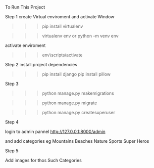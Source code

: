 To Run This Project 

Step 1 
create Virtual enviroment and activate 
Window 
>>>pip install virtualenv 

>>>virtualenv env
or
>>>python -m venv env

activate enviroment

>>>env\scripts\activate

Step 2
install project dependencies
>>>pip install django
>>>pip install pillow

Step 3
>>>python manage.py makemigrations

>>>python manage.py migrate

>>>python manage.py createsuperuser

Step 4

login to admin pannel 
http://127.0.0.1:8000/admin

and add categories 
eg
Mountains
Beaches
Nature
Sports
Super Heros

Step 5

Add images for thos Such Categories
